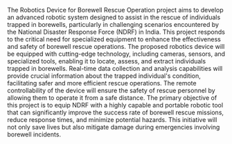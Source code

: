 The Robotics Device for Borewell Rescue Operation project aims to develop an advanced robotic
system designed to assist in the rescue of individuals trapped in borewells, particularly in challenging
scenarios encountered by the National Disaster Response Force (NDRF) in India. This project responds
to the critical need for specialized equipment to enhance the effectiveness and safety of borewell rescue
operations.
The proposed robotics device will be equipped with cutting-edge technology, including cameras,
sensors, and specialized tools, enabling it to locate, assess, and extract individuals trapped in borewells.
Real-time data collection and analysis capabilities will provide crucial information about the trapped
individual's condition, facilitating safer and more efficient rescue operations. The remote
controllability of the device will ensure the safety of rescue personnel by allowing them to operate it
from a safe distance.
The primary objective of this project is to equip NDRF with a highly capable and portable robotic tool
that can significantly improve the success rate of borewell rescue missions, reduce response times, and
minimize potential hazards. This initiative will not only save lives but also mitigate damage during
emergencies involving borewell incidents.
